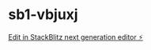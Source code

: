 # sb1-vbjuxj

[Edit in StackBlitz next generation editor ⚡️](https://stackblitz.com/~/github.com/bizmarkai/sb1-vbjuxj)